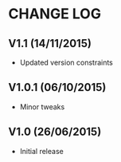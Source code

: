 CHANGE LOG
==========


## V1.1 (14/11/2015)

* Updated version constraints


## V1.0.1 (06/10/2015)

* Minor tweaks


## V1.0 (26/06/2015)

* Initial release
